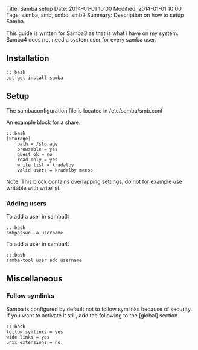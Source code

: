 Title: Samba setup
Date: 2014-01-01 10:00
Modified: 2014-01-01 10:00
Tags: samba, smb, smbd, smb2
Summary: Description on how to setup Samba.


This guide is written for Samba3 as that is what i have on my system.
Samba4 does not need a system user for every samba user.

## Installation

    :::bash
    apt-get install samba


## Setup

The sambaconfiguration file is located in /etc/samba/smb.conf

An example block for a share:
    
    :::bash
    [Storage]
        path = /storage
        browsable = yes
        guest ok = no
        read only = yes
        write list = kradalby
        valid users = kradalby meepo

Note: This block contains overlapping settings, do not for example use writable with writelist.


### Adding users

To add a user in samba3:

    :::bash
    smbpasswd -a username

To add a user in samba4:

    :::bash
    samba-tool user add username 


## Miscellaneous

### Follow symlinks
Samba is configured by default not to follow symlinks because of security. If you want to activate it still, add the following to the [global] section.

    :::bash
    follow symlinks = yes
    wide links = yes
    unix extensions = no

